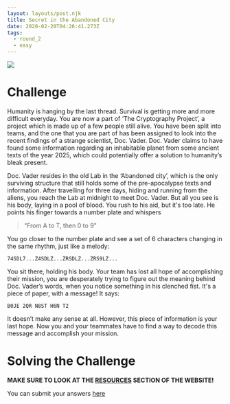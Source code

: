 ```yaml
---
layout: layouts/post.njk
title: Secret in the Abandoned City
date: 2020-02-20T04:26:41.273Z
tags:
  - round_2
  - easy
---
```

![](/images/find_planet.jpg)

# Challenge

Humanity is hanging by the last thread. Survival is getting more and more difficult everyday. You are now a part of ‘The Cryptography Project’, a project which is made up of a few people still alive. You have been split into teams, and the one that you are part of has been assigned to look into the recent findings of a strange scientist, Doc. Vader. Doc. Vader claims to have found some information regarding an inhabitable planet from some ancient texts of the year 2025, which could potentially offer a solution to humanity’s bleak present.

Doc. Vader resides in the old Lab in the ‘Abandoned city’, which is the only surviving structure that still holds some of the pre-apocalypse texts and information. After travelling for three days, hiding and running from the aliens, you reach the Lab at midnight to meet Doc. Vader. But all you see is his body, laying in a pool of blood. You rush to his aid, but it's too late. He points his finger towards a number plate and whispers

> “From A to T, then 0 to 9”

You go closer to the number plate and see a set of 6 characters changing in the same rhythm, just like a melody:

`74SDL7...Z4SDLZ...ZRSDLZ...ZRS9LZ...`

You sit there, holding his body. Your team has lost all hope of accomplishing their mission, you are desperately trying to figure out the meaning behind Doc. Vader’s words, when you notice something in his clenched fist. It's a piece of paper, with a message! It says:

`B0JE 2QR N8ST H6N T2`

It doesn’t make any sense at all. However, this piece of information is your last hope. Now you and your teammates have to find a way to decode this message and accomplish your mission.

# Solving the Challenge

**MAKE SURE TO LOOK AT THE [RESOURCES](/resources) SECTION OF THE WEBSITE!**

You can submit your answers [here](https://forms.gle/c8Fu5AgetSNLQyaF9)
